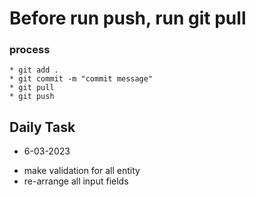 # Before run push, run git pull

### process

    * git add .
    * git commit -m "commit message"
    * git pull
    * git push

## Daily Task

-   6-03-2023

*   make validation for all entity
*   re-arrange all input fields
